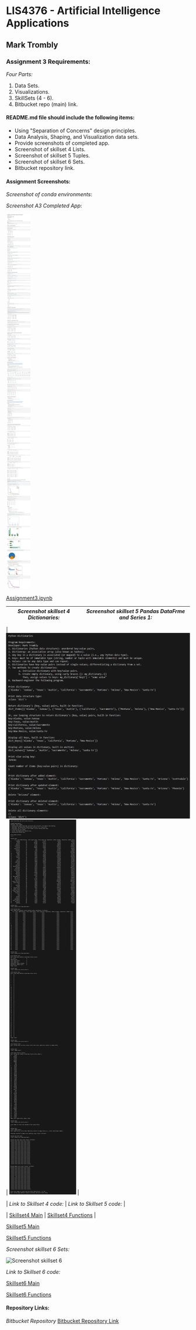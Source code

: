 # LIS4376 - Artificial Intelligence Applications

## Mark Trombly

### Assignment 3 Requirements:

*Four Parts:*

1. Data Sets.
2. Visualizations.
3. SkillSets (4 - 6).
4. Bitbucket repo (main) link. 

#### README.md file should include the following items:

* Using "Separation of Concerns" design principles.
* Data Analysis, Shaping, and Visualization data sets.
* Provide screenshots of completed app.
* Screenshot of skillset 4 Lists.
* Screenshot of skillset 5 Tuples.
* Screenshot of skillset 6 Sets.
* Bitbucket repository link.

#### Assignment Screenshots:

*Screenshot of conda environments*:

*Screenshot A3 Completed App*:

![A3 Completed App](img/assignment3.png) 

[Assignment3.ipynb](https://github.com/monstermark3d/lis4376/blob/master/a3/a3.ipynb "Assignment 3 ipynb")

| *Screenshot skillset 4 Dictionaries:*             | *Screenshot skillset 5 Pandas DataFrme and Series 1:*       |
| -------------------------------------             | -----------------------------------------------------       |

| ![Screenshot skillset 4](img/s4_dictionaries.png) | ![Screenshot skillset 5](img/s5_pandas_df_and_series_1.png) |

| *Link to Skillset 4 code:*                        | *Link to Skillset 5 code:*                                  |

| [Skillset4 Main](/skillsets/s4_dictionaries/main.py "S4 Dictionaries main.py") | [Skillset4 Functions](/skillsets/s4_dictionaries/functions.py "S4 Dictionaries functions.py") |







[Skillset5 Main](/skillsets/s5-pandas_df_and_series_1/main.py "S5 pandas_df_and_series_1 main.py")

[Skillset5 Functions](/skillsets/s5-pandas_df_and_series_1/functions.py "S5 pandas_df_and_series_1functions.py")

*Screenshot skillset 6 Sets:*

![Screenshot skillset 6](img/s6_.png)

*Link to Skillset 6 code:*

[Skillset6 Main](/skillsets/s6_/main.py "S6  main.py")

[Skillset6 Functions](/skillsets/s6_/functions.py "S6 functions.py")

#### Repository Links:

*Bitbucket Repository*
[Bitbucket Repository Link](https://bitbucket.org/marktrombly/lis4376/src/master/ "Bitbucket Repository Link")